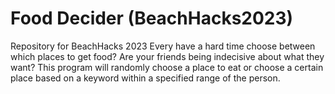# Food Decider (BeachHacks2023)
Repository for BeachHacks 2023
Every have a hard time choose between which places to get food?
Are your friends being indecisive about what they want? 
This program will randomly choose a place to eat or choose a certain
place based on a keyword within a specified range of the person. 
